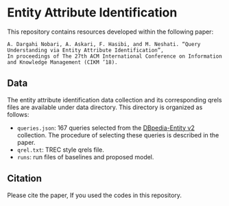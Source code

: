 # Entity Attribute Identification
This repository contains resources developed within the following paper:

    A. Dargahi Nobari, A. Askari, F. Hasibi, and M. Neshati. “Query Understanding via Entity Attribute Identification”,
	In proceedings of The 27th ACM International Conference on Information and Knowledge Management (CIKM ’18).

## Data
The entity attribute identification data collection and its corresponding qrels files are available under data directory. This directory is organized as follows:

- `queries.json`: 167 queries selected from the [DBpedia-Entity v2](http://tiny.cc/dbpedia-entity) collection. The procedure of selecting these queries is described in the paper.
- `qrel.txt`: TREC style qrels file.
- `runs`: run files of baselines and proposed model.

## Citation

Please cite the paper, If you used the codes in this repository.

